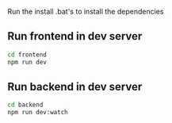 Run the install .bat's to install the dependencies

## Run frontend in dev server

```bash
cd frontend
npm run dev
```

## Run backend in dev server

```bash
cd backend
npm run dev:watch
```